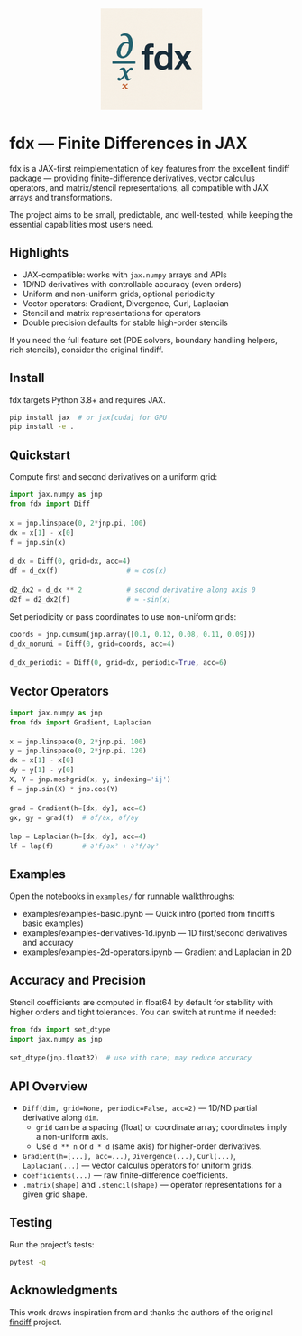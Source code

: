 <div align="center">
  <img src="fdx.png" alt="fdx logo" width="180" />
</div>

# fdx — Finite Differences in JAX

fdx is a JAX-first reimplementation of key features from the excellent findiff package — providing finite-difference derivatives, vector calculus operators, and matrix/stencil representations, all compatible with JAX arrays and transformations.

The project aims to be small, predictable, and well-tested, while keeping the essential capabilities most users need.

## Highlights

- JAX-compatible: works with `jax.numpy` arrays and APIs
- 1D/ND derivatives with controllable accuracy (even orders)
- Uniform and non-uniform grids, optional periodicity
- Vector operators: Gradient, Divergence, Curl, Laplacian
- Stencil and matrix representations for operators
- Double precision defaults for stable high-order stencils

If you need the full feature set (PDE solvers, boundary handling helpers, rich stencils), consider the original findiff.

## Install

fdx targets Python 3.8+ and requires JAX.

```bash
pip install jax  # or jax[cuda] for GPU
pip install -e .
```

## Quickstart

Compute first and second derivatives on a uniform grid:

```python
import jax.numpy as jnp
from fdx import Diff

x = jnp.linspace(0, 2*jnp.pi, 100)
dx = x[1] - x[0]
f = jnp.sin(x)

d_dx = Diff(0, grid=dx, acc=4)
df = d_dx(f)                 # ≈ cos(x)

d2_dx2 = d_dx ** 2           # second derivative along axis 0
d2f = d2_dx2(f)              # ≈ -sin(x)
```

Set periodicity or pass coordinates to use non-uniform grids:

```python
coords = jnp.cumsum(jnp.array([0.1, 0.12, 0.08, 0.11, 0.09]))
d_dx_nonuni = Diff(0, grid=coords, acc=4)

d_dx_periodic = Diff(0, grid=dx, periodic=True, acc=6)
```

## Vector Operators

```python
import jax.numpy as jnp
from fdx import Gradient, Laplacian

x = jnp.linspace(0, 2*jnp.pi, 100)
y = jnp.linspace(0, 2*jnp.pi, 120)
dx = x[1] - x[0]
dy = y[1] - y[0]
X, Y = jnp.meshgrid(x, y, indexing='ij')
f = jnp.sin(X) * jnp.cos(Y)

grad = Gradient(h=[dx, dy], acc=6)
gx, gy = grad(f)  # ∂f/∂x, ∂f/∂y

lap = Laplacian(h=[dx, dy], acc=4)
lf = lap(f)       # ∂²f/∂x² + ∂²f/∂y²
```

## Examples

Open the notebooks in `examples/` for runnable walkthroughs:

- examples/examples-basic.ipynb — Quick intro (ported from findiff’s basic examples)
- examples/examples-derivatives-1d.ipynb — 1D first/second derivatives and accuracy
- examples/examples-2d-operators.ipynb — Gradient and Laplacian in 2D

## Accuracy and Precision

Stencil coefficients are computed in float64 by default for stability with higher orders and tight tolerances. You can switch at runtime if needed:

```python
from fdx import set_dtype
import jax.numpy as jnp

set_dtype(jnp.float32)  # use with care; may reduce accuracy
```

## API Overview

- `Diff(dim, grid=None, periodic=False, acc=2)` — 1D/ND partial derivative along `dim`.
  - `grid` can be a spacing (float) or coordinate array; coordinates imply a non-uniform axis.
  - Use `d ** n` or `d * d` (same axis) for higher-order derivatives.
- `Gradient(h=[...], acc=...)`, `Divergence(...)`, `Curl(...)`, `Laplacian(...)` — vector calculus operators for uniform grids.
- `coefficients(...)` — raw finite-difference coefficients.
- `.matrix(shape)` and `.stencil(shape)` — operator representations for a given grid shape.

## Testing

Run the project’s tests:

```bash
pytest -q
```

## Acknowledgments

This work draws inspiration from and thanks the authors of the original [findiff](https://github.com/maroba/findiff) project.
